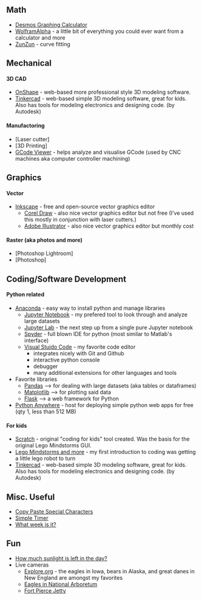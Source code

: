## Math
- [Desmos Graphing Calculator](https://www.desmos.com/calculator)
- [WolframAlpha](https://www.wolframalpha.com/) - a little bit of everything you could ever want from a calculator and more
- [ZunZun](www.zunzun.com) - curve fitting

## Mechanical 
#### 3D CAD
- [OnShape](www.onshape.com) - web-based more professional style 3D modeling software.
- [Tinkercad](https://www.tinkercad.com/) - web-based simple 3D modeling software, great for kids. Also has tools for modeling electronics and designing code. (by Autodesk) 
#### Manufactoring
- [Laser cutter]
- [3D Printing]
- [GCode Viewer](http://gcode.ws/#) - helps analyze and visualise GCode (used by CNC machines aka computer controller machining)

## Graphics
#### Vector
- [Inkscape](https://inkscape.org/) - free and open-source vector graphics editor
   - [Corel Draw](https://www.coreldraw.com/) - also nice vector graphics editor but not free (I've used this mostly in conjunction with laser cutters.)
   - [Adobe Illustrator](https://www.adobe.com/products/illustrator.html) - also nice vector graphics editor but monthly cost
#### Raster (aka photos and more)
- [Photoshop Lightroom]
- [Photoshop]

## Coding/Software Development
#### Python related
- [Anaconda](https://www.anaconda.com/) - easy way to install python and manage libraries
   - [Jupyter Notebook](https://jupyter.org/) - my prefered tool to look through and analyze large datasets
   - [Jupyter Lab](https://jupyter.org/) - the next step up from a single pure Jupyter notebook
   - [Spyder](https://www.spyder-ide.org/) - full blown IDE for python (most similar to Matlab's interface)
   - [Visual Stuido Code](https://code.visualstudio.com/) - my favorite code editor
      - integrates nicely with Git and Github
      - interactive python console
      - debugger
      - many additional extensions for other languages and tools
- Favorite libraries
   - [Pandas](https://pandas.pydata.org/) --> for dealing with large datasets (aka tables or dataframes)
   - [Matplotlib](https://matplotlib.org/) --> for plotting said data
   - [Flask](https://flask.palletsprojects.com/) --> a web framework for Python 
- [Python Anywhere](https://pythonanywhere.com/) - host for deploying simple python web apps for free (qty 1, less than 512 MB)
#### For kids
- [Scratch](https://scratch.mit.edu/) - original "coding for kids" tool created. Was the basis for the original Lego Mindstorms GUI.
- [Lego Mindstorms and more](https://education.lego.com/) - my first introduction to coding was getting a little lego robot to turn
- [Tinkercad](https://www.tinkercad.com/) - web-based simple 3D modeling software, great for kids. Also has tools for modeling electronics and designing code. (by Autodesk) 

## Misc. Useful
- [Copy Paste Special Characters](http://copypastecharacter.com/)
- [Simple Timer](http://e.ggtimer.com/10min)
- [What week is it?](http://whatweekisit.org/)

## Fun
- [How much sunlight is left in the day?](https://sunshine.fyi/?utm_campaign=Recomendo&utm_medium=email&utm_source=Revue%20newsletter)
- Live cameras
   - [Explore.org](https://explore.org/livecams) - the eagles in Iowa, bears in Alaska, and great danes in New England are amongst my favorites
   - [Eagles in National Arboretum](https://naeaglecam.org/)
   - [Fort Pierce Jetty](https://visitstlucie.com/fort-pierce-inlet-webcam/)
